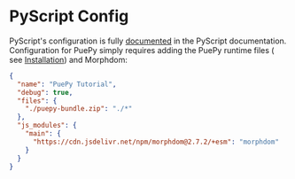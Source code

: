 # PyScript Config

PyScript's configuration is fully [documented](https://docs.pyscript.net/2024.5.2/user-guide/configuration/) in the
PyScript documentation. Configuration for PuePy simply requires adding the PuePy runtime files (
see [Installation](Installation.md)) and
Morphdom:

```JSON
{
  "name": "PuePy Tutorial",
  "debug": true,
  "files": {
    "./puepy-bundle.zip": "./*"
  },
  "js_modules": {
    "main": {
      "https://cdn.jsdelivr.net/npm/morphdom@2.7.2/+esm": "morphdom"
    }
  }
}
```